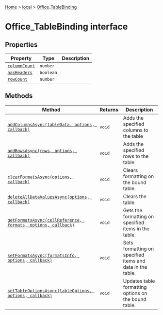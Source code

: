 [Home](./index) &gt; [local](local.md) &gt; [Office\_TableBinding](local.office_tablebinding.md)

# Office\_TableBinding interface

## Properties

|  Property | Type | Description |
|  --- | --- | --- |
|  [`columnCount`](local.office_tablebinding.columncount.md) | `number` |  |
|  [`hasHeaders`](local.office_tablebinding.hasheaders.md) | `boolean` |  |
|  [`rowCount`](local.office_tablebinding.rowcount.md) | `number` |  |

## Methods

|  Method | Returns | Description |
|  --- | --- | --- |
|  [`addColumnsAsync(tableData, options, callback)`](local.office_tablebinding.addcolumnsasync.md) | `void` | Adds the specified columns to the table |
|  [`addRowsAsync(rows, options, callback)`](local.office_tablebinding.addrowsasync.md) | `void` | Adds the specified rows to the table |
|  [`clearFormatsAsync(options, callback)`](local.office_tablebinding.clearformatsasync.md) | `void` | Clears formatting on the bound table. |
|  [`deleteAllDataValuesAsync(options, callback)`](local.office_tablebinding.deletealldatavaluesasync.md) | `void` | Clears the table |
|  [`getFormatsAsync(cellReference, formats, options, callback)`](local.office_tablebinding.getformatsasync.md) | `void` | Gets the formatting on specified items in the table. |
|  [`setFormatsAsync(formatsInfo, options, callback)`](local.office_tablebinding.setformatsasync.md) | `void` | Sets formatting on specified items and data in the table. |
|  [`setTableOptionsAsync(tableOptions, options, callback)`](local.office_tablebinding.settableoptionsasync.md) | `void` | Updates table formatting options on the bound table. |

